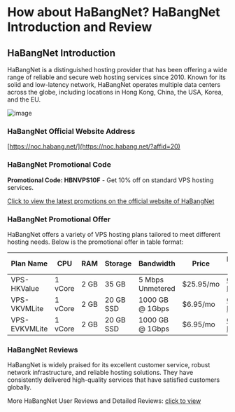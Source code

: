 # How about HaBangNet? HaBangNet Introduction and Review

## HaBangNet Introduction

HaBangNet is a distinguished hosting provider that has been offering a wide range of reliable and secure web hosting services since 2010. Known for its solid and low-latency network, HaBangNet operates multiple data centers across the globe, including locations in Hong Kong, China, the USA, Korea, and the EU.

![image](https://github.com/shanw465/HaBangNet/assets/169439565/72e43ed6-439e-4967-afb5-97cf0a629c78)

### HaBangNet Official Website Address

[https://noc.habang.net/](https://noc.habang.net/?affid=20)

### HaBangNet Promotional Code

**Promotional Code: HBNVPS10F** - Get 10% off on standard VPS hosting services.

[Click to view the latest promotions on the official website of HaBangNet](https://noc.habang.net/?affid=20)

### HaBangNet Promotional Offer

HaBangNet offers a variety of VPS hosting plans tailored to meet different hosting needs. Below is the promotional offer in table format:

| Plan Name         | CPU       | RAM   | Storage       | Bandwidth                         | Price    | Purchase Link                                                 |
|-------------------|-----------|-------|---------------|------------------------------------|----------|---------------------------------------------------------------|
| VPS- HKValue      | 1 vCore   | 2 GB  | 35 GB         | 5 Mbps Unmetered                   | $25.95/mo| [Order Now](https://noc.habang.net/?affid=20&id=261) |
| VPS- VKVMLite     | 1 vCore   | 2 GB  | 20 GB SSD     | 1000 GB @ 1Gbps                    | $6.95/mo | [Order Now](https://noc.habang.net/?affid=20&id=341) |
| VPS- EVKVMLite    | 1 vCore   | 2 GB  | 20 GB SSD     | 1000 GB @ 1Gbps                    | $6.95/mo | [Order Now](https://noc.habang.net/?affid=20&id=342) |

### HaBangNet Reviews

HaBangNet is widely praised for its excellent customer service, robust network infrastructure, and reliable hosting solutions. They have consistently delivered high-quality services that have satisfied customers globally.

More HaBangNet User Reviews and Detailed Reviews: [click to view](https://noc.habang.net/?affid=20)
